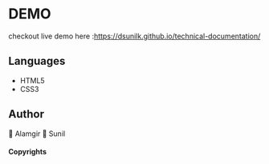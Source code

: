 
# DEMO
checkout live demo here :https://dsunilk.github.io/technical-documentation/


## Languages
- HTML5
- CSS3


## Author
:bust_in_silhouette: Alamgir
:bust_in_silhouette: Sunil

#### Copyrights

